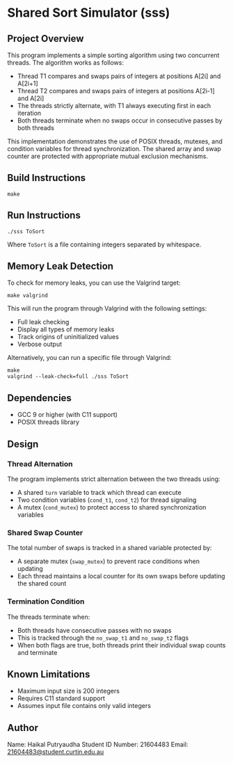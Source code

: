 # Shared Sort Simulator (sss)

## Project Overview

This program implements a simple sorting algorithm using two concurrent threads. The algorithm works as follows:

- Thread T1 compares and swaps pairs of integers at positions A[2i] and A[2i+1]
- Thread T2 compares and swaps pairs of integers at positions A[2i-1] and A[2i]
- The threads strictly alternate, with T1 always executing first in each iteration
- Both threads terminate when no swaps occur in consecutive passes by both threads

This implementation demonstrates the use of POSIX threads, mutexes, and condition variables for thread synchronization. The shared array and swap counter are protected with appropriate mutual exclusion mechanisms.

## Build Instructions

```
make
```

## Run Instructions

```
./sss ToSort
```

Where `ToSort` is a file containing integers separated by whitespace.

## Memory Leak Detection

To check for memory leaks, you can use the Valgrind target:

```
make valgrind
```

This will run the program through Valgrind with the following settings:
- Full leak checking
- Display all types of memory leaks
- Track origins of uninitialized values
- Verbose output

Alternatively, you can run a specific file through Valgrind:

```
make
valgrind --leak-check=full ./sss ToSort
```

## Dependencies

- GCC 9 or higher (with C11 support)
- POSIX threads library

## Design

### Thread Alternation

The program implements strict alternation between the two threads using:
- A shared `turn` variable to track which thread can execute
- Two condition variables (`cond_t1`, `cond_t2`) for thread signaling
- A mutex (`cond_mutex`) to protect access to shared synchronization variables

### Shared Swap Counter

The total number of swaps is tracked in a shared variable protected by:
- A separate mutex (`swap_mutex`) to prevent race conditions when updating
- Each thread maintains a local counter for its own swaps before updating the shared count

### Termination Condition

The threads terminate when:
- Both threads have consecutive passes with no swaps
- This is tracked through the `no_swap_t1` and `no_swap_t2` flags
- When both flags are true, both threads print their individual swap counts and terminate

## Known Limitations

- Maximum input size is 200 integers
- Requires C11 standard support
- Assumes input file contains only valid integers

## Author

Name: Haikal Putryaudha
Student ID Number: 21604483
Email: 21604483@student.curtin.edu.au